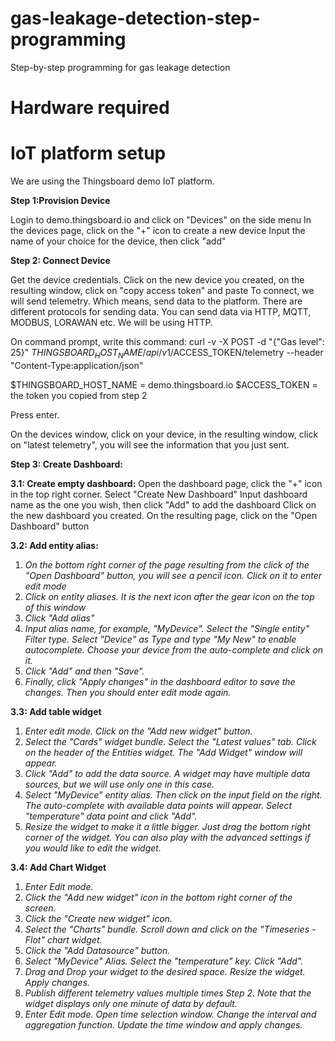 # gas-leakage-detection-step-programming
Step-by-step programming for gas leakage detection

# Hardware required

# IoT platform setup
We are using the Thingsboard demo IoT platform.

****Step 1:Provision Device****

Login to demo.thingsboard.io and click on "Devices" on the side menu
In the devices page, click on the "+" icon to create a new device
Input the name of your choice for the device, then click "add"

****Step 2: Connect Device****

Get the device credentials. Click on the new device you created, on the resulting window, click on "copy access token" and paste
To connect, we will send telemetry. Which means, send data to the platform. There are different protocols for sending data.
You can send data via HTTP, MQTT, MODBUS, LORAWAN etc. We will be using HTTP.

On command prompt, write this command:
curl -v -X POST -d "{\"Gas level\": 25}" $THINGSBOARD_HOST_NAME/api/v1/$ACCESS_TOKEN/telemetry --header "Content-Type:application/json"

$THINGSBOARD_HOST_NAME = demo.thingsboard.io
$ACCESS_TOKEN = the token you copied from step 2

Press enter.

On the devices window, click on your device, in the resulting window, click on "latest telemetry", you will see the information that you just sent.

****Step 3: Create Dashboard:****

****3.1: Create empty dashboard:****
Open the dashboard page, click the "+" icon in the top right corner. Select "Create New Dashboard"
Input dashboard name as the one you wish, then click "Add" to add the dashboard
Click on the new dashboard you created. On the resulting page, click on the "Open Dashboard" button

****3.2: Add entity alias:****
1. _On the bottom right corner of the page resulting from the click of the "Open Dashboard" button, you will see a pencil icon. Click on it to enter edit mode_
2. _Click on entity aliases. It is the next icon after the gear icon on the top of this window_
3. _Click "Add alias"_
4. _Input alias name, for example, "MyDevice". Select the "Single entity" Filter type. Select "Device" as Type and type "My New" to enable autocomplete. Choose your device from the auto-complete and click on it._
5. _Click "Add" and then "Save"._
6. _Finally, click "Apply changes" in the dashboard editor to save the changes. Then you should enter edit mode again._

****3.3: Add table widget****
1. _Enter edit mode. Click on the "Add new widget" button._
2. _Select the "Cards" widget bundle. Select the "Latest values" tab. Click on the header of the Entities widget. The "Add Widget" window will appear._
3. _Click "Add" to add the data source. A widget may have multiple data sources, but we will use only one in this case._
4. _Select "MyDevice" entity alias. Then click on the input field on the right. The auto-complete with available data points will appear. Select "temperature" data point and click "Add"._
5. _Resize the widget to make it a little bigger. Just drag the bottom right corner of the widget. You can also play with the advanced settings if you would like to edit the widget._

****3.4: Add Chart Widget****
1. _Enter Edit mode._
2. _Click the "Add new widget" icon in the bottom right corner of the screen._
3. _Click the "Create new widget" icon._
4. _Select the "Charts" bundle. Scroll down and click on the "Timeseries - Flot" chart widget._
5. _Click the "Add Datasource" button._
6. _Select "MyDevice" Alias. Select the "temperature" key. Click "Add"._
7. _Drag and Drop your widget to the desired space. Resize the widget. Apply changes._
8. _Publish different telemetry values multiple times Step 2. Note that the widget displays only one minute of data by default._
9. _Enter Edit mode. Open time selection window. Change the interval and aggregation function. Update the time window and apply changes._
